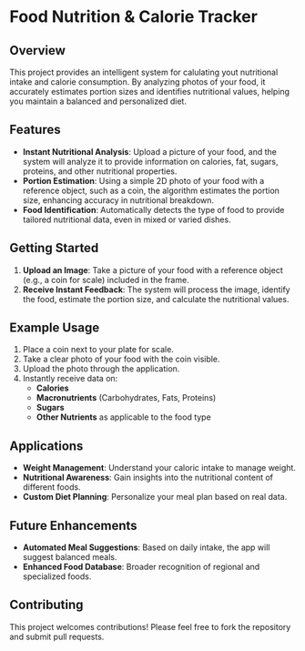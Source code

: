 # Food Nutrition & Calorie Tracker

## Overview

This project provides an intelligent system for calulating yout nutritional intake and calorie consumption. By analyzing photos of your food, it accurately estimates portion sizes and identifies nutritional values, helping you maintain a balanced and personalized diet.

## Features

- **Instant Nutritional Analysis**: Upload a picture of your food, and the system will analyze it to provide information on calories, fat, sugars, proteins, and other nutritional properties.
- **Portion Estimation**: Using a simple 2D photo of your food with a reference object, such as a coin, the algorithm estimates the portion size, enhancing accuracy in nutritional breakdown.
- **Food Identification**: Automatically detects the type of food to provide tailored nutritional data, even in mixed or varied dishes.

## Getting Started

1. **Upload an Image**: Take a picture of your food with a reference object (e.g., a coin for scale) included in the frame.
2. **Receive Instant Feedback**: The system will process the image, identify the food, estimate the portion size, and calculate the nutritional values.

## Example Usage

1. Place a coin next to your plate for scale.
2. Take a clear photo of your food with the coin visible.
3. Upload the photo through the application.
4. Instantly receive data on:
   - **Calories**
   - **Macronutrients** (Carbohydrates, Fats, Proteins)
   - **Sugars**
   - **Other Nutrients** as applicable to the food type

## Applications

- **Weight Management**: Understand your caloric intake to manage weight.
- **Nutritional Awareness**: Gain insights into the nutritional content of different foods.
- **Custom Diet Planning**: Personalize your meal plan based on real data.

## Future Enhancements

- **Automated Meal Suggestions**: Based on daily intake, the app will suggest balanced meals.
- **Enhanced Food Database**: Broader recognition of regional and specialized foods.

## Contributing

This project welcomes contributions! Please feel free to fork the repository and submit pull requests.
